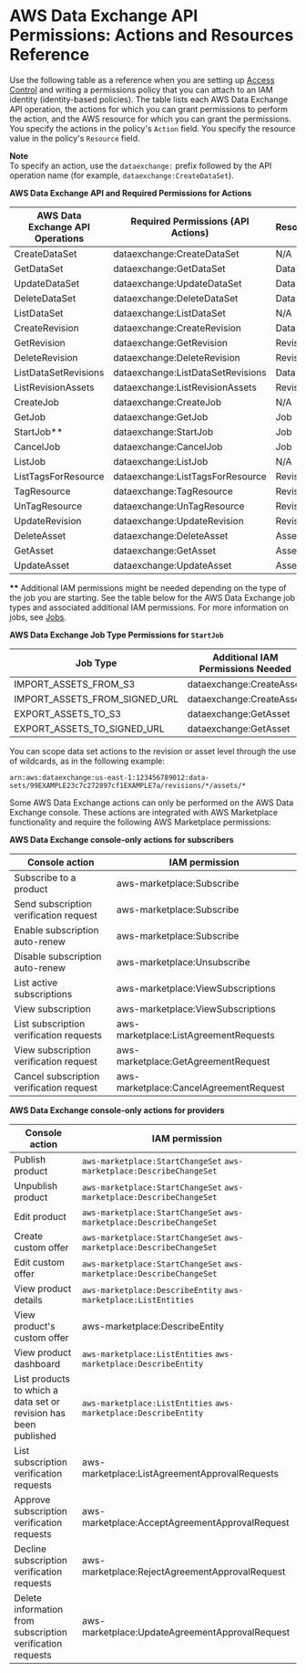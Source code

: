 # AWS Data Exchange API Permissions: Actions and Resources Reference<a name="api-permissions-ref"></a>

Use the following table as a reference when you are setting up [Access Control](access-control.md) and writing a permissions policy that you can attach to an IAM identity \(identity\-based policies\)\. The table lists each AWS Data Exchange API operation, the actions for which you can grant permissions to perform the action, and the AWS resource for which you can grant the permissions\. You specify the actions in the policy's `Action` field\. You specify the resource value in the policy's `Resource` field\. 

**Note**  
To specify an action, use the `dataexchange:` prefix followed by the API operation name \(for example, `dataexchange:CreateDataSet`\)\.


**AWS Data Exchange API and Required Permissions for Actions**  

| AWS Data Exchange API Operations | Required Permissions \(API Actions\) | Resources | Conditions | 
| --- | --- | --- | --- | 
| CreateDataSet | dataexchange:CreateDataSet | N/A | `aws:TagKeys` `aws:RequestTag` | 
| GetDataSet | dataexchange:GetDataSet | Data set |  aws:RequestTag | 
| UpdateDataSet | dataexchange:UpdateDataSet | Data set |  aws:RequestTag | 
| DeleteDataSet | dataexchange:DeleteDataSet | Data set | aws:RequestTag | 
| ListDataSet | dataexchange:ListDataSet | N/A | N/A | 
| CreateRevision | dataexchange:CreateRevision | Data set | `aws:TagKeys` `aws:RequestTag` | 
| GetRevision | dataexchange:GetRevision | Revision | aws:RequestTag | 
| DeleteRevision | dataexchange:DeleteRevision | Revision | aws:RequestTag | 
| ListDataSetRevisions | dataexchange:ListDataSetRevisions | Data set | aws:RequestTag | 
| ListRevisionAssets | dataexchange:ListRevisionAssets | Revision | aws:RequestTag | 
| CreateJob | dataexchange:CreateJob | N/A | dataexchange:JobType | 
| GetJob | dataexchange:GetJob | Job | dataexchange:JobType | 
| StartJob\*\* | dataexchange:StartJob | Job | dataexchange:JobType | 
| CancelJob | dataexchange:CancelJob | Job | dataexchange:JobType | 
| ListJob | dataexchange:ListJob | N/A | N/A | 
| ListTagsForResource | dataexchange:ListTagsForResource | Revision | aws:RequestTag | 
| TagResource | dataexchange:TagResource | Revision | `aws:TagKeys``aws:RequestTag` | 
| UnTagResource | dataexchange:UnTagResource | Revision | `aws:TagKeys``aws:RequestTag` | 
| UpdateRevision | dataexchange:UpdateRevision | Revision | aws:RequestTag | 
| DeleteAsset | dataexchange:DeleteAsset | Asset | N/A | 
| GetAsset | dataexchange:GetAsset | Asset | N/A | 
| UpdateAsset | dataexchange:UpdateAsset | Asset | N/A | 

**\*\*** Additional IAM permissions might be needed depending on the type of the job you are starting\. See the table below for the AWS Data Exchange job types and associated additional IAM permissions\. For more information on jobs, see [Jobs](jobs.md)\.


**AWS Data Exchange Job Type Permissions for `StartJob`**  

| Job Type | Additional IAM Permissions Needed | 
| --- | --- | 
| IMPORT\_ASSETS\_FROM\_S3 | dataexchange:CreateAsset | 
| IMPORT\_ASSETS\_FROM\_SIGNED\_URL | dataexchange:CreateAsset | 
| EXPORT\_ASSETS\_TO\_S3 | dataexchange:GetAsset | 
| EXPORT\_ASSETS\_TO\_SIGNED\_URL | dataexchange:GetAsset | 

You can scope data set actions to the revision or asset level through the use of wildcards, as in the following example:

```
arn:aws:dataexchange:us-east-1:123456789012:data-sets/99EXAMPLE23c7c272897cf1EXAMPLE7a/revisions/*/assets/*
```

Some AWS Data Exchange actions can only be performed on the AWS Data Exchange console\. These actions are integrated with AWS Marketplace functionality and require the following AWS Marketplace permissions:


**AWS Data Exchange console\-only actions for subscribers**  

| Console action | IAM permission | 
| --- | --- | 
| Subscribe to a product | aws\-marketplace:Subscribe | 
| Send subscription verification request | aws\-marketplace:Subscribe | 
| Enable subscription auto\-renew | aws\-marketplace:Subscribe | 
| Disable subscription auto\-renew | aws\-marketplace:Unsubscribe | 
| List active subscriptions | aws\-marketplace:ViewSubscriptions | 
| View subscription | aws\-marketplace:ViewSubscriptions | 
| List subscription verification requests | aws\-marketplace:ListAgreementRequests | 
| View subscription verification request | aws\-marketplace:GetAgreementRequest | 
| Cancel subscription verification request | aws\-marketplace:CancelAgreementRequest | 


**AWS Data Exchange console\-only actions for providers**  

| Console action | IAM permission | 
| --- | --- | 
| Publish product | `aws-marketplace:StartChangeSet` `aws-marketplace:DescribeChangeSet` | 
| Unpublish product | `aws-marketplace:StartChangeSet` `aws-marketplace:DescribeChangeSet`  | 
| Edit product | `aws-marketplace:StartChangeSet` `aws-marketplace:DescribeChangeSet` | 
| Create custom offer | `aws-marketplace:StartChangeSet` `aws-marketplace:DescribeChangeSet` | 
| Edit custom offer | `aws-marketplace:StartChangeSet` `aws-marketplace:DescribeChangeSet` | 
| View product details | `aws-marketplace:DescribeEntity` `aws-marketplace:ListEntities` | 
| View product's custom offer | aws\-marketplace:DescribeEntity | 
| View product dashboard | `aws-marketplace:ListEntities` `aws-marketplace:DescribeEntity` | 
| List products to which a data set or revision has been published | `aws-marketplace:ListEntities` `aws-marketplace:DescribeEntity` | 
| List subscription verification requests | aws\-marketplace:ListAgreementApprovalRequests | 
| Approve subscription verification requests | aws\-marketplace:AcceptAgreementApprovalRequest | 
| Decline subscription verification requests | aws\-marketplace:RejectAgreementApprovalRequest | 
| Delete information from subscription verification requests | aws\-marketplace:UpdateAgreementApprovalRequest | 
